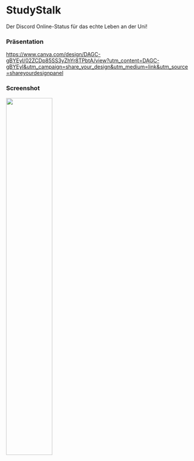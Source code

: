 # StudyStalk

Der Discord Online-Status für das echte Leben an der Uni!

### Präsentation

https://www.canva.com/design/DAGC-gBYEyI/02ZCDp85SS3yZhYr8TPbtA/view?utm_content=DAGC-gBYEyI&utm_campaign=share_your_design&utm_medium=link&utm_source=shareyourdesignpanel

### Screenshot

<img src="https://github.com/Hackathon-X-GameJam/study-stalk/assets/110426806/ebefa860-3ef4-4b0a-a5c5-d307d6e4fbeb" width=50%>
